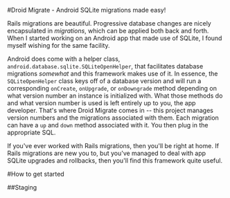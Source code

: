 #Droid Migrate - Android SQLite migrations made easy!

Rails migrations are beautiful. Progressive database changes are nicely encapsulated in _migrations_, which can be applied both back and forth. When I started working on an Android app that made use of SQLite, I found myself wishing for the same facility. 

Android does come with a helper class, `android.database.sqlite.SQLiteOpenHelper`, that facilitates database migrations _somewhat_ and this framework makes use of it. In essence, the `SQLiteOpenHelper` class keys off of a database version and will run a corresponding `onCreate`, `onUpgrade`, or `onDowngrade` method depending on what version number an instance is initialized with. What those methods do and what version number is used is left entirely up to you, the app developer. That's where Droid Migrate comes in -- this project manages version numbers and the migrations associated with them. Each migration can have a `up` and `down` method associated with it. You then plug in the appropriate SQL.

If you've ever worked with Rails migrations, then you'll be right at home. If Rails migrations are new you to, but you've managed to deal with app SQLite upgrades and rollbacks, then you'll find this framework quite useful. 

#How to get started


##Staging

